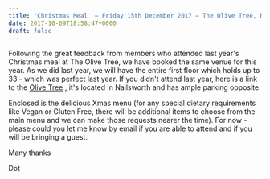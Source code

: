 ```yaml
---
title: "Christmas Meal  – Friday 15th December 2017 – The Olive Tree, Nailsworth 🍷"
date: 2017-10-09T18:58:47+0000
draft: false
---
```

Following the great feedback from members who attended last year's Christmas meal at The Olive Tree, we have booked the same venue for this year. As we did last year, we will have the entire first floor which holds up to 33 - which was perfect last year. If you didn't attend last year, here is a link to the [Olive Tree](http://www.theolivetree-nailsworth.com/)
, it's located in Nailsworth and has ample parking opposite.

Enclosed is the delicious Xmas menu (for any special dietary requirements like Vegan or Gluten Free, there will be additional items to choose from the main menu and we can make those requests nearer the time). For now - please could you let me know by email if you are able to attend and if you will be bringing a guest.

Many thanks

Dot

